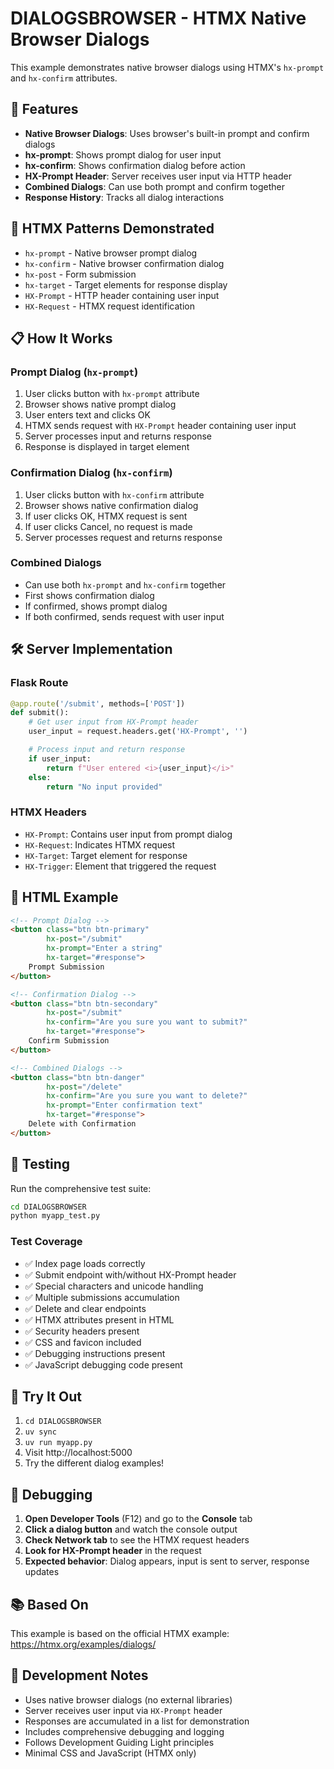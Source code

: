# DIALOGSBROWSER - HTMX Native Browser Dialogs

This example demonstrates native browser dialogs using HTMX's `hx-prompt` and `hx-confirm` attributes.

## 🎯 Features

- **Native Browser Dialogs**: Uses browser's built-in prompt and confirm dialogs
- **hx-prompt**: Shows prompt dialog for user input
- **hx-confirm**: Shows confirmation dialog before action
- **HX-Prompt Header**: Server receives user input via HTTP header
- **Combined Dialogs**: Can use both prompt and confirm together
- **Response History**: Tracks all dialog interactions

## 🚀 HTMX Patterns Demonstrated

- `hx-prompt` - Native browser prompt dialog
- `hx-confirm` - Native browser confirmation dialog
- `hx-post` - Form submission
- `hx-target` - Target elements for response display
- `HX-Prompt` - HTTP header containing user input
- `HX-Request` - HTMX request identification

## 📋 How It Works

### Prompt Dialog (`hx-prompt`)
1. User clicks button with `hx-prompt` attribute
2. Browser shows native prompt dialog
3. User enters text and clicks OK
4. HTMX sends request with `HX-Prompt` header containing user input
5. Server processes input and returns response
6. Response is displayed in target element

### Confirmation Dialog (`hx-confirm`)
1. User clicks button with `hx-confirm` attribute
2. Browser shows native confirmation dialog
3. If user clicks OK, HTMX request is sent
4. If user clicks Cancel, no request is made
5. Server processes request and returns response

### Combined Dialogs
- Can use both `hx-prompt` and `hx-confirm` together
- First shows confirmation dialog
- If confirmed, shows prompt dialog
- If both confirmed, sends request with user input

## 🛠️ Server Implementation

### Flask Route
```python
@app.route('/submit', methods=['POST'])
def submit():
    # Get user input from HX-Prompt header
    user_input = request.headers.get('HX-Prompt', '')

    # Process input and return response
    if user_input:
        return f"User entered <i>{user_input}</i>"
    else:
        return "No input provided"
```

### HTMX Headers
- `HX-Prompt`: Contains user input from prompt dialog
- `HX-Request`: Indicates HTMX request
- `HX-Target`: Target element for response
- `HX-Trigger`: Element that triggered the request

## 🎨 HTML Example

```html
<!-- Prompt Dialog -->
<button class="btn btn-primary"
        hx-post="/submit"
        hx-prompt="Enter a string"
        hx-target="#response">
    Prompt Submission
</button>

<!-- Confirmation Dialog -->
<button class="btn btn-secondary"
        hx-post="/submit"
        hx-confirm="Are you sure you want to submit?"
        hx-target="#response">
    Confirm Submission
</button>

<!-- Combined Dialogs -->
<button class="btn btn-danger"
        hx-post="/delete"
        hx-confirm="Are you sure you want to delete?"
        hx-prompt="Enter confirmation text"
        hx-target="#response">
    Delete with Confirmation
</button>
```

## 🧪 Testing

Run the comprehensive test suite:

```bash
cd DIALOGSBROWSER
python myapp_test.py
```

### Test Coverage
- ✅ Index page loads correctly
- ✅ Submit endpoint with/without HX-Prompt header
- ✅ Special characters and unicode handling
- ✅ Multiple submissions accumulation
- ✅ Delete and clear endpoints
- ✅ HTMX attributes present in HTML
- ✅ Security headers present
- ✅ CSS and favicon included
- ✅ Debugging instructions present
- ✅ JavaScript debugging code present

## 🚀 Try It Out

1. `cd DIALOGSBROWSER`
2. `uv sync`
3. `uv run myapp.py`
4. Visit http://localhost:5000
5. Try the different dialog examples!

## 🐛 Debugging

1. **Open Developer Tools** (F12) and go to the **Console** tab
2. **Click a dialog button** and watch the console output
3. **Check Network tab** to see the HTMX request headers
4. **Look for HX-Prompt header** in the request
5. **Expected behavior**: Dialog appears, input is sent to server, response updates

## 📚 Based On

This example is based on the official HTMX example: https://htmx.org/examples/dialogs/

## 🔧 Development Notes

- Uses native browser dialogs (no external libraries)
- Server receives user input via `HX-Prompt` header
- Responses are accumulated in a list for demonstration
- Includes comprehensive debugging and logging
- Follows Development Guiding Light principles
- Minimal CSS and JavaScript (HTMX only)
